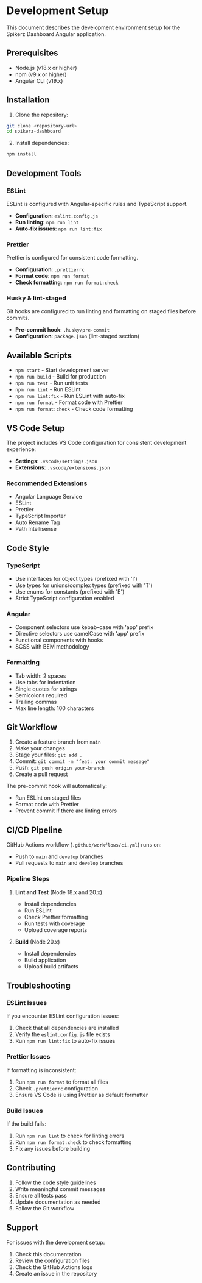 # Development Setup

This document describes the development environment setup for the Spikerz Dashboard Angular application.

## Prerequisites

- Node.js (v18.x or higher)
- npm (v9.x or higher)
- Angular CLI (v19.x)

## Installation

1. Clone the repository:

```bash
git clone <repository-url>
cd spikerz-dashboard
```

2. Install dependencies:

```bash
npm install
```

## Development Tools

### ESLint

ESLint is configured with Angular-specific rules and TypeScript support.

- **Configuration**: `eslint.config.js`
- **Run linting**: `npm run lint`
- **Auto-fix issues**: `npm run lint:fix`

### Prettier

Prettier is configured for consistent code formatting.

- **Configuration**: `.prettierrc`
- **Format code**: `npm run format`
- **Check formatting**: `npm run format:check`

### Husky & lint-staged

Git hooks are configured to run linting and formatting on staged files before commits.

- **Pre-commit hook**: `.husky/pre-commit`
- **Configuration**: `package.json` (lint-staged section)

## Available Scripts

- `npm start` - Start development server
- `npm run build` - Build for production
- `npm run test` - Run unit tests
- `npm run lint` - Run ESLint
- `npm run lint:fix` - Run ESLint with auto-fix
- `npm run format` - Format code with Prettier
- `npm run format:check` - Check code formatting

## VS Code Setup

The project includes VS Code configuration for consistent development experience:

- **Settings**: `.vscode/settings.json`
- **Extensions**: `.vscode/extensions.json`

### Recommended Extensions

- Angular Language Service
- ESLint
- Prettier
- TypeScript Importer
- Auto Rename Tag
- Path Intellisense

## Code Style

### TypeScript

- Use interfaces for object types (prefixed with 'I')
- Use types for unions/complex types (prefixed with 'T')
- Use enums for constants (prefixed with 'E')
- Strict TypeScript configuration enabled

### Angular

- Component selectors use kebab-case with 'app' prefix
- Directive selectors use camelCase with 'app' prefix
- Functional components with hooks
- SCSS with BEM methodology

### Formatting

- Tab width: 2 spaces
- Use tabs for indentation
- Single quotes for strings
- Semicolons required
- Trailing commas
- Max line length: 100 characters

## Git Workflow

1. Create a feature branch from `main`
2. Make your changes
3. Stage your files: `git add .`
4. Commit: `git commit -m "feat: your commit message"`
5. Push: `git push origin your-branch`
6. Create a pull request

The pre-commit hook will automatically:

- Run ESLint on staged files
- Format code with Prettier
- Prevent commit if there are linting errors

## CI/CD Pipeline

GitHub Actions workflow (`.github/workflows/ci.yml`) runs on:

- Push to `main` and `develop` branches
- Pull requests to `main` and `develop` branches

### Pipeline Steps

1. **Lint and Test** (Node 18.x and 20.x)
   - Install dependencies
   - Run ESLint
   - Check Prettier formatting
   - Run tests with coverage
   - Upload coverage reports

2. **Build** (Node 20.x)
   - Install dependencies
   - Build application
   - Upload build artifacts

## Troubleshooting

### ESLint Issues

If you encounter ESLint configuration issues:

1. Check that all dependencies are installed
2. Verify the `eslint.config.js` file exists
3. Run `npm run lint:fix` to auto-fix issues

### Prettier Issues

If formatting is inconsistent:

1. Run `npm run format` to format all files
2. Check `.prettierrc` configuration
3. Ensure VS Code is using Prettier as default formatter

### Build Issues

If the build fails:

1. Run `npm run lint` to check for linting errors
2. Run `npm run format:check` to check formatting
3. Fix any issues before building

## Contributing

1. Follow the code style guidelines
2. Write meaningful commit messages
3. Ensure all tests pass
4. Update documentation as needed
5. Follow the Git workflow

## Support

For issues with the development setup:

1. Check this documentation
2. Review the configuration files
3. Check the GitHub Actions logs
4. Create an issue in the repository
